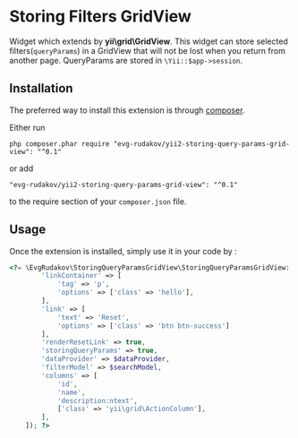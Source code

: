 Storing Filters GridView
========================
Widget which extends by **yii\grid\GridView**. This widget can store selected filters(`queryParams`) in a GridView that will
not be lost when you return from another page. 
QueryParams are stored in `\Yii::$app->session`.

Installation
------------

The preferred way to install this extension is through [composer](http://getcomposer.org/download/).

Either run

```
php composer.phar require "evg-rudakov/yii2-storing-query-params-grid-view": "^0.1"
```

or add

```
"evg-rudakov/yii2-storing-query-params-grid-view": "^0.1"
```

to the require section of your `composer.json` file.


Usage
-----

Once the extension is installed, simply use it in your code by  :

```php
<?= \EvgRudakov\StoringQueryParamsGridView\StoringQueryParamsGridView::widget([
        'linkContainer' => [
            'tag' => 'p',
            'options' => ['class' => 'hello'],
        ],
        'link' => [
            'text' => 'Reset',
            'options' => ['class' => 'btn btn-success']
        ],
        'renderResetLink' => true,
        'storingQueryParams' => true,
        'dataProvider' => $dataProvider,
        'filterModel' => $searchModel,
        'columns' => [
            'id',
            'name',
            'description:ntext',
            ['class' => 'yii\grid\ActionColumn'],
        ],
    ]); ?>
```



